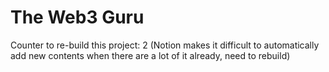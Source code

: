# The Web3 Guru

Counter to re-build this project: 2
(Notion makes it difficult to automatically add new contents when there are a lot of it already, need to rebuild)
